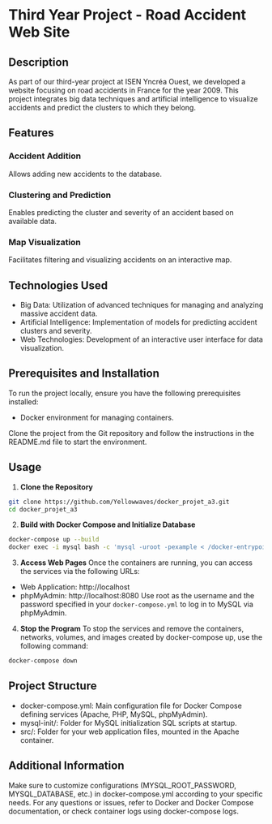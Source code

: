 # Third Year Project - Road Accident Web Site
## Description
As part of our third-year project at ISEN Yncréa Ouest, we developed a website focusing on road accidents in France for the year 2009. This project integrates big data techniques and artificial intelligence to visualize accidents and predict the clusters to which they belong.

## Features
### Accident Addition
Allows adding new accidents to the database.

### Clustering and Prediction
Enables predicting the cluster and severity of an accident based on available data.

### Map Visualization
Facilitates filtering and visualizing accidents on an interactive map.

## Technologies Used
- Big Data: Utilization of advanced techniques for managing and analyzing massive accident data.
- Artificial Intelligence: Implementation of models for predicting accident clusters and severity.
- Web Technologies: Development of an interactive user interface for data visualization.
## Prerequisites and Installation
To run the project locally, ensure you have the following prerequisites installed:
- Docker environment for managing containers.

Clone the project from the Git repository and follow the instructions in the README.md file to start the environment.

## Usage
1. **Clone the Repository**
```bash
git clone https://github.com/Yellowwaves/docker_projet_a3.git
cd docker_projet_a3
```
2. **Build with Docker Compose and Initialize Database**
```bash
docker-compose up --build
docker exec -i mysql bash -c 'mysql -uroot -pexample < /docker-entrypoint-initdb.d/init.sql'
```
3. **Access Web Pages**
Once the containers are running, you can access the services via the following URLs:
- Web Application: http://localhost
- phpMyAdmin: http://localhost:8080
Use root as the username and the password specified in your `docker-compose.yml` to log in to MySQL via phpMyAdmin.
4. **Stop the Program**
To stop the services and remove the containers, networks, volumes, and images created by docker-compose up, use the following command:
```bash
docker-compose down
```
## Project Structure
- docker-compose.yml: Main configuration file for Docker Compose defining services (Apache, PHP, MySQL, phpMyAdmin).
- mysql-init/: Folder for MySQL initialization SQL scripts at startup.
- src/: Folder for your web application files, mounted in the Apache container.
## Additional Information
Make sure to customize configurations (MYSQL_ROOT_PASSWORD, MYSQL_DATABASE, etc.) in docker-compose.yml according to your specific needs.
For any questions or issues, refer to Docker and Docker Compose documentation, or check container logs using docker-compose logs.
